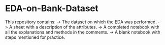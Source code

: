 # EDA-on-Bank-Dataset
This repository contains:
-> The dataset on which the EDA was performed.
-> A sheet with a description of the attributes.
-> A completed notebook with all the explanations and methods in the comments.
-> A blank notebook with steps mentioned for practice.
